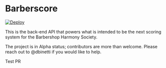 # Barberscore

[![Deploy](https://www.herokucdn.com/deploy/button.svg)](https://heroku.com/deploy)


This is the back-end API that powers what is intended to be the next scoring system for the Barbershop Harmony Society.

The project is in Alpha status; contributors are more than welcome.  Please reach out to @dbinetti if you would like to help.

Test PR
